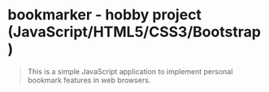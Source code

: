 # bookmarker - hobby project (JavaScript/HTML5/CSS3/Bootstrap)
> This is a simple JavaScript application to implement personal bookmark features in web browsers.

